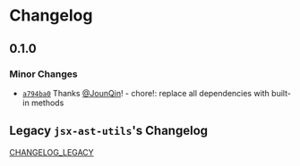 # Changelog

## 0.1.0

### Minor Changes

- [`a794ba0`](https://github.com/eslinter/jsx-ast-utils-x/commit/a794ba03220e5f4838275e8984bfb1aadc82a710) Thanks [@JounQin](https://github.com/JounQin)! - chore!: replace all dependencies with built-in methods

## Legacy `jsx-ast-utils`'s Changelog

[CHANGELOG_LEGACY](CHANGELOG_LEGACY)
